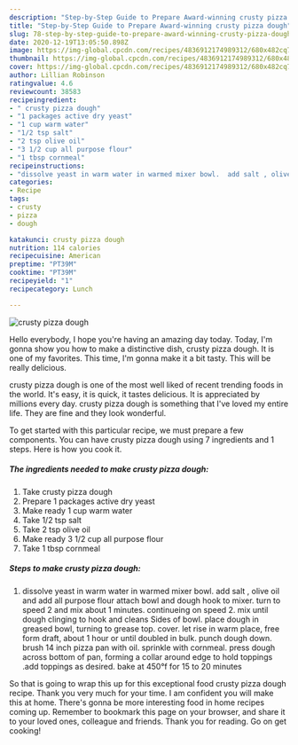 ```yaml
---
description: "Step-by-Step Guide to Prepare Award-winning crusty pizza dough"
title: "Step-by-Step Guide to Prepare Award-winning crusty pizza dough"
slug: 78-step-by-step-guide-to-prepare-award-winning-crusty-pizza-dough
date: 2020-12-19T13:05:50.898Z
image: https://img-global.cpcdn.com/recipes/4836912174989312/680x482cq70/crusty-pizza-dough-recipe-main-photo.jpg
thumbnail: https://img-global.cpcdn.com/recipes/4836912174989312/680x482cq70/crusty-pizza-dough-recipe-main-photo.jpg
cover: https://img-global.cpcdn.com/recipes/4836912174989312/680x482cq70/crusty-pizza-dough-recipe-main-photo.jpg
author: Lillian Robinson
ratingvalue: 4.6
reviewcount: 38583
recipeingredient:
- " crusty pizza dough"
- "1 packages active dry yeast"
- "1 cup warm water"
- "1/2 tsp salt"
- "2 tsp olive oil"
- "3 1/2 cup all purpose flour"
- "1 tbsp cornmeal"
recipeinstructions:
- "dissolve yeast in warm water in warmed mixer bowl.  add salt , olive oil and add all purpose flour attach bowl and dough hook to mixer.  turn to speed 2 and mix about 1 minutes.  continueing on speed 2. mix until dough clinging to hook and cleans Sides of bowl. place dough in greased bowl,  turning to grease top. cover. let rise in warm place,  free form draft,  about 1 hour or until doubled in bulk.  punch dough down. brush 14 inch pizza pan with oil.  sprinkle with cornmeal.  press dough across bottom of pan,  forming a collar around edge to hold toppings .add toppings as desired. bake at 450°f for 15 to 20 minutes"
categories:
- Recipe
tags:
- crusty
- pizza
- dough

katakunci: crusty pizza dough 
nutrition: 114 calories
recipecuisine: American
preptime: "PT39M"
cooktime: "PT39M"
recipeyield: "1"
recipecategory: Lunch

---
```



![crusty pizza dough](https://img-global.cpcdn.com/recipes/4836912174989312/680x482cq70/crusty-pizza-dough-recipe-main-photo.jpg)

Hello everybody, I hope you're having an amazing day today. Today, I'm gonna show you how to make a distinctive dish, crusty pizza dough. It is one of my favorites. This time, I'm gonna make it a bit tasty. This will be really delicious.



crusty pizza dough is one of the most well liked of recent trending foods in the world. It's easy, it is quick, it tastes delicious. It is appreciated by millions every day. crusty pizza dough is something that I've loved my entire life. They are fine and they look wonderful.


To get started with this particular recipe, we must prepare a few components. You can have crusty pizza dough using 7 ingredients and 1 steps. Here is how you cook it.

<!--inarticleads1-->

##### The ingredients needed to make crusty pizza dough:

1. Take  crusty pizza dough
1. Prepare 1 packages active dry yeast
1. Make ready 1 cup warm water
1. Take 1/2 tsp salt
1. Take 2 tsp olive oil
1. Make ready 3 1/2 cup all purpose flour
1. Take 1 tbsp cornmeal




<!--inarticleads2-->

##### Steps to make crusty pizza dough:

1. dissolve yeast in warm water in warmed mixer bowl.  add salt , olive oil and add all purpose flour attach bowl and dough hook to mixer.  turn to speed 2 and mix about 1 minutes.  continueing on speed 2. mix until dough clinging to hook and cleans Sides of bowl. place dough in greased bowl,  turning to grease top. cover. let rise in warm place,  free form draft,  about 1 hour or until doubled in bulk.  punch dough down. brush 14 inch pizza pan with oil.  sprinkle with cornmeal.  press dough across bottom of pan,  forming a collar around edge to hold toppings .add toppings as desired. bake at 450°f for 15 to 20 minutes




So that is going to wrap this up for this exceptional food crusty pizza dough recipe. Thank you very much for your time. I am confident you will make this at home. There's gonna be more interesting food in home recipes coming up. Remember to bookmark this page on your browser, and share it to your loved ones, colleague and friends. Thank you for reading. Go on get cooking!
